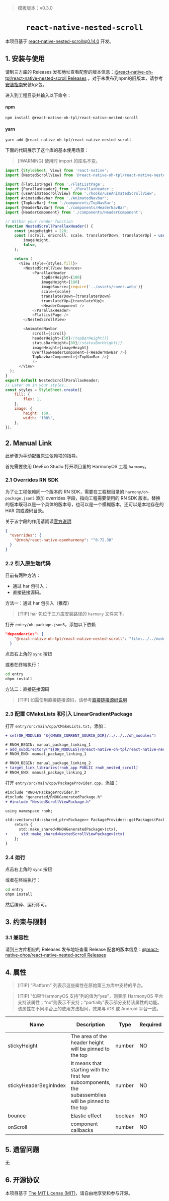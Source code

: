 > 模板版本：v0.3.0

<p align="center">
  <h1 align="center"> <code>react-native-nested-scroll</code> </h1>
</p>

本项目基于 [react-native-nested-scroll@0.14.0](https://github.com/sdcxtech/react-native-troika/tree/master/packages/nested-scroll) 开发。

## 1. 安装与使用

请到三方库的 Releases 发布地址查看配套的版本信息：[@react-native-oh-tpl/react-native-nested-scroll Releases](https://github.com/react-native-oh-library/react-native-nested-scroll/releases) 。对于未发布到npm的旧版本，请参考[安装指南](/zh-cn/tgz-usage.md)安装tgz包。


进入到工程目录并输入以下命令：

<!-- tabs:start -->

#### **npm**

```bash
npm install @react-native-oh-tpl/react-native-nested-scroll
```

#### **yarn**

```bash
yarn add @react-native-oh-tpl/react-native-nested-scroll
```

<!-- tabs:end -->

下面的代码展示了这个库的基本使用场景：

> [!WARNING] 使用时 import 的库名不变。

```js
import {StyleSheet, View} from 'react-native';
import {NestedScrollView} from '@react-native-oh-tpl/react-native-nested-scroll';

import {FlatListPage} from './FlatListPage';
import {ParallaxHeader} from './ParallaxHeader';
import {useAnimateScrollView} from './hooks/useAnimatedScrollView';
import AnimatedNavbar from './AnimatedNavbar';
import {TopNavBar} from './components/TopNavBar';
import {HeaderNavBar} from './components/HeaderNavBar';
import {HeaderComponent} from './components/HeaderComponent';

// Within your render function
function NestedScrollParallaxHeader() {
    const imageHeight = 220;
    const [scroll, onScroll, scale, translateYDown, translateYUp] = useAnimateScrollView(
        imageHeight,
        false,
    );

    return (
      <View style={styles.fill}>
        <NestedScrollView bounces>
            <ParallaxHeader
                topBarHeight={180}
                imageHeight={180}
                imageSource={require('../assets/cover.webp')}
                scale={scale}
                translateYDown={translateYDown}
                translateYUp={translateYUp}>
                <HeaderComponent />
            </ParallaxHeader>
            <FlatListPage />
        </NestedScrollView>

        <AnimatedNavbar
            scroll={scroll}
            headerHeight={50}//topBarHeight()}
            statusBarHeight={80}//statusBarHeight()}
            imageHeight={imageHeight}
            OverflowHeaderComponent={<HeaderNavBar />}
            TopNavbarComponent={<TopNavBar />}
            /> 
      </View>
  );
}
export default NestedScrollParallaxHeader;
// Later on in your styles..
const styles = StyleSheet.create({
    fill: {
        flex: 1,
    },
    image: {
        height: 160,
        width: '100%',
    },
});
```

## 2. Manual Link

此步骤为手动配置原生依赖项的指导。

首先需要使用 DevEco Studio 打开项目里的 HarmonyOS 工程 `harmony`。

### 2.1 Overrides RN SDK

为了让工程依赖同一个版本的 RN SDK，需要在工程根目录的 `harmony/oh-package.json5` 添加 overrides 字段，指向工程需要使用的 RN SDK 版本。替换的版本既可以是一个具体的版本号，也可以是一个模糊版本，还可以是本地存在的 HAR 包或源码目录。

关于该字段的作用请阅读[官方说明](https://developer.huawei.com/consumer/cn/doc/harmonyos-guides-V5/ide-oh-package-json5-V5#zh-cn_topic_0000001792256137_overrides)

```json
{
  "overrides": {
    "@rnoh/react-native-openharmony": "^0.72.38"
  }
}
```

### 2.2 引入原生端代码

目前有两种方法：

- 通过 har 包引入；
- 直接链接源码。

方法一：通过 har 包引入（推荐）

> [!TIP] har 包位于三方库安装路径的 `harmony` 文件夹下。

打开 `entry/oh-package.json5`，添加以下依赖

```json
"dependencies": {
    "@react-native-oh-tpl/react-native-nested-scroll": "file:../../node_modules/@react-native-oh-tpl/react-native-nested-scroll/harmony/nested-scroll.har"
  }
```

点击右上角的 `sync` 按钮

或者在终端执行：

```bash
cd entry
ohpm install
```

方法二：直接链接源码

> [!TIP] 如需使用直接链接源码，请参考[直接链接源码说明](/zh-cn/link-source-code.md)

### 2.3 配置 CMakeLists 和引入 LinearGradientPackage

打开 `entry/src/main/cpp/CMakeLists.txt`，添加：

```diff
+ set(OH_MODULES "${CMAKE_CURRENT_SOURCE_DIR}/../../../oh_modules")

# RNOH_BEGIN: manual_package_linking_1
+ add_subdirectory("${OH_MODULES}/@react-native-oh-tpl/react-native-nested-scroll/src/main/cpp" ./nested-scroll)
# RNOH_END: manual_package_linking_1

# RNOH_BEGIN: manual_package_linking_2
+ target_link_libraries(rnoh_app PUBLIC rnoh_nested_scroll)
# RNOH_END: manual_package_linking_2
```

打开 `entry/src/main/cpp/PackageProvider.cpp`，添加：

```diff
#include "RNOH/PackageProvider.h"
#include "generated/RNOHGeneratedPackage.h"
+ #include "NestedScrollViewPackage.h"

using namespace rnoh;

std::vector<std::shared_ptr<Package>> PackageProvider::getPackages(Package::Context ctx) {
    return {
      std::make_shared<RNOHGeneratedPackage>(ctx),
+      std::make_shared<NestedScrollViewPackage>(ctx)
    };
}
```

### 2.4 运行

点击右上角的 `sync` 按钮

或者在终端执行：

```bash
cd entry
ohpm install
```

然后编译、运行即可。

## 3. 约束与限制

### 3.1 兼容性

请到三方库相应的 Releases 发布地址查看 Release 配套的版本信息：[@react-native-ohos/react-native-nested-scroll Releases](https://gitee.com/openharmony-sig/rntpc_react-native-nested-scroll/releases)

## 4. 属性

> [!TIP] "Platform" 列表示这些属性在原始第三方库中支持的平台。

> [!TIP] "如果“HarmonyOS 支持”列的值为“yes”，则表示 HarmonyOS 平台支持该属性；“no”则表示不支持；“partially”表示部分支持该属性的功能。该属性在不同平台上的使用方法相同，效果与 iOS 或 Android 平台一致。

| Name        | Description                                       | Type   | Required | Platform | HarmonyOS Support |
| ----------- | ------------------------------------------------- | ------ | -------- | -------- | ----------------- |
| stickyHeight| The area of the header height will be pinned to the top                                      | number | NO       | All      | yes               |
| stickyHeaderBeginIndex | It means that starting with the first few subcomponents, the subassemblies will be pinned to the top | number | NO       | All      | yes               |
| bounce    | Elastic effect                               | boolean | NO       | All      | yes               |
| onScroll    |component callbacks                             | number | NO       | All      | yes               |

## 5. 遗留问题
无

## 6. 开源协议

本项目基于 [The MIT License (MIT)](https://github.com/sdcxtech/react-native-troika/blob/master/packages/nested-scroll/LICENSE)，请自由地享受和参与开源。
